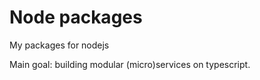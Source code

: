 # Node packages

My packages for nodejs

Main goal: building modular (micro)services on typescript.
